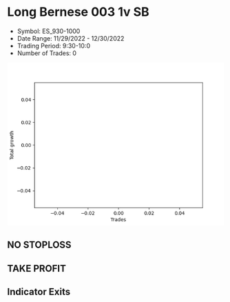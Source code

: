 # Long Bernese 003 1v SB 
- Symbol: ES_930-1000
- Date Range: 11/29/2022 - 12/30/2022
- Trading Period: 9:30-10:0
- Number of Trades: 0

![Plot](LongBernese0031vSBES_930-1000.png)
## NO STOPLOSS














## TAKE PROFIT











## Indicator Exits

